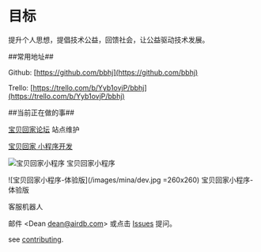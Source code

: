 目标
===========

提升个人思想，提倡技术公益，回馈社会，让公益驱动技术发展。


##常用地址##

Github: [https://github.com/bbhj](https://github.com/bbhj)

Trello: [https://trello.com/b/Yyb1ovjP/bbhj](https://trello.com/b/Yyb1ovjP/bbhj)

##当前正在做的事##

[宝贝回家论坛](https://bbs.baobeihuijia.com) 站点维护

[宝贝回家 小程序开发](/images/mina/8.jpg)

![宝贝回家小程序](/images/mina/8.jpg)
宝贝回家小程序

![宝贝回家小程序-体验版](/images/mina/dev.jpg =260x260)
宝贝回家小程序-体验版

客服机器人



邮件 &lt;Dean dean@airdb.com&gt;  或点击 [Issues](https://github.com/bbhj/intro/issues) 提问。

see [contributing](03_how_to_github_pull_request.md).
